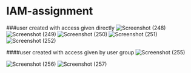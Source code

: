 # IAM-assignment

###user created with access given directly
![Screenshot (248)](https://user-images.githubusercontent.com/116999513/214331018-71b1c70d-8a73-4415-b237-3bb4f89d70c1.png)
![Screenshot (249)](https://user-images.githubusercontent.com/116999513/214331082-b5d64ef1-3fb4-4003-9f4f-493fd0407f11.png)
![Screenshot (250)](https://user-images.githubusercontent.com/116999513/214331132-c60e3382-780d-40f2-bd24-c86fae87ea48.png)
![Screenshot (251)](https://user-images.githubusercontent.com/116999513/214331165-7ae1cc2e-3411-4c22-8600-ccbf82237915.png)
![Screenshot (252)](https://user-images.githubusercontent.com/116999513/214330859-9e75bb93-dccc-4b22-aec3-140752c2f6c3.png)


####user created with access given by user group
![Screenshot (255)](https://user-images.githubusercontent.com/116999513/214331954-c2023c20-d462-4ea5-9f9a-1e48a64e9cd2.png)

![Screenshot (256)](https://user-images.githubusercontent.com/116999513/214331546-6b01e3e3-8f46-4827-94f4-057c6dae8861.png)
![Screenshot (257)](https://user-images.githubusercontent.com/116999513/214331571-a71b6e49-5d64-4718-ba14-9796fa9128f5.png)
